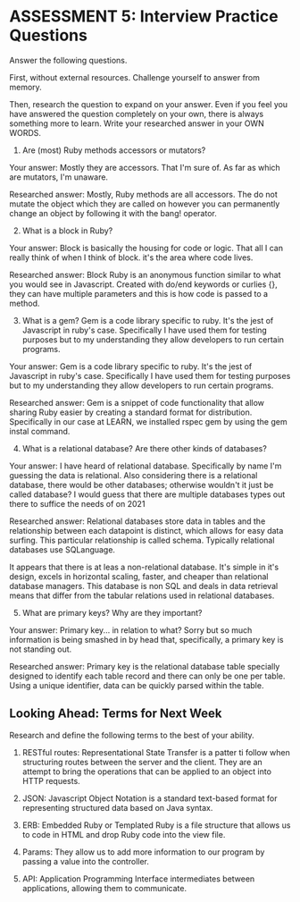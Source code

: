 # ASSESSMENT 5: Interview Practice Questions
Answer the following questions.

First, without external resources. Challenge yourself to answer from memory.

Then, research the question to expand on your answer. Even if you feel you have answered the question completely on your own, there is always something more to learn. Write your researched answer in your OWN WORDS.

1. Are (most) Ruby methods accessors or mutators?

  Your answer: Mostly they are accessors. That I'm sure of. As far as which are mutators, I'm unaware.

  Researched answer: Mostly, Ruby methods are all accessors. The do not mutate the object which they are called on however you can permanently change an object by following it with the bang! operator.


2. What is a block in Ruby?

  Your answer: Block is basically the housing for code or logic. That all I can really think of when I think of block. it's the area where code lives.

  Researched answer: Block Ruby is an anonymous function similar to what you would see in Javascript. Created with do/end keywords or curlies {}, they can have multiple parameters and this is how code is passed to a method.



3. What is a gem? Gem is a code library specific to ruby. It's the jest of Javascript in ruby's case. Specifically I have used them for testing purposes but to my understanding they allow developers to run certain programs.

  Your answer: Gem is a code library specific to ruby. It's the jest of Javascript in ruby's case. Specifically I have used them for testing purposes but to my understanding they allow developers to run certain programs.

  Researched answer: Gem is a snippet of code functionality that allow sharing Ruby easier by creating a standard format for distribution. Specifically in our case at LEARN, we installed rspec gem by using the gem instal command.



4. What is a relational database? Are there other kinds of databases?

  Your answer: I have heard of relational database. Specifically by name I'm guessing the data is relational. Also considering there is a relational database, there would be other databases; otherwise wouldn't it just be called database? I would guess that there are multiple databases types out there to suffice the needs of on 2021

  Researched answer: Relational databases store data in tables and the relationship between each datapoint is distinct, which allows for easy data surfing. This particular relationship is called schema. Typically relational databases use SQLanguage.

  It appears that there is at leas a non-relational database. It's simple in it's design, excels in horizontal scaling, faster, and cheaper than relational database managers. This database is non SQL and deals in data retrieval means that differ from the tabular relations used in relational databases.



5. What are primary keys? Why are they important?

  Your answer: Primary key... in relation to what? Sorry but so much information is being smashed in by head that, specifically, a primary key is not standing out.

  Researched answer: Primary key is the relational database table specially designed to identify each table record and there can only be one per table. Using a unique identifier, data can be quickly parsed within the table.



## Looking Ahead: Terms for Next Week
Research and define the following terms to the best of your ability.

1. RESTful routes: Representational State Transfer is a patter ti follow when structuring routes between the server and the client. They are an attempt to bring the operations that can be applied to an object into HTTP requests.

2. JSON: Javascript Object Notation is a standard text-based format for representing structured data based on Java syntax.

3. ERB: Embedded Ruby or Templated Ruby is a file structure that allows us to code in HTML and drop Ruby code into the view file.

4. Params: They allow us to add more information to our program by passing a value into the controller.

5. API: Application Programming Interface intermediates between applications, allowing them to communicate.
